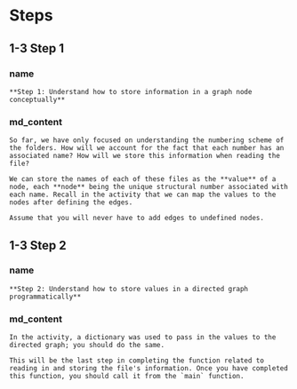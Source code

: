 <!--title={Parsing the File:Reading File Names}-->

<!--badges={Python:11,Algorithms:5}-->

<!--concepts={directedGraphs, introToGraphs, useOfGraphs}-->

# Steps

## 1-3 Step 1

### name

```
**Step 1: Understand how to store information in a graph node conceptually**
```

### md_content

```
So far, we have only focused on understanding the numbering scheme of the folders. How will we account for the fact that each number has an associated name? How will we store this information when reading the file?

We can store the names of each of these files as the **value** of a node, each **node** being the unique structural number associated with each name. Recall in the activity that we can map the values to the nodes after defining the edges.

Assume that you will never have to add edges to undefined nodes.
```

## 1-3 Step 2

### name

```
**Step 2: Understand how to store values in a directed graph programmatically**
```

### md_content

```
In the activity, a dictionary was used to pass in the values to the directed graph; you should do the same.

This will be the last step in completing the function related to reading in and storing the file's information. Once you have completed this function, you should call it from the `main` function.
```



